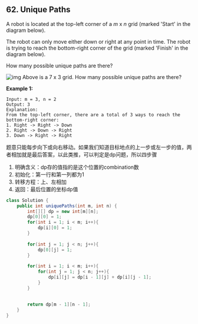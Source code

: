 ## 62. Unique Paths



A robot is located at the top-left corner of a *m* x *n* grid (marked 'Start' in the diagram below).

The robot can only move either down or right at any point in time. The robot is trying to reach the bottom-right corner of the grid (marked 'Finish' in the diagram below).

How many possible unique paths are there?

![img](https://assets.leetcode.com/uploads/2018/10/22/robot_maze.png)
Above is a 7 x 3 grid. How many possible unique paths are there?

 

**Example 1:**

```
Input: m = 3, n = 2
Output: 3
Explanation:
From the top-left corner, there are a total of 3 ways to reach the bottom-right corner:
1. Right -> Right -> Down
2. Right -> Down -> Right
3. Down -> Right -> Right
```



题意只能每步向下或向右移动。如果我们知道目标地点的上一步或左一步的值，两者相加就是最后答案，以此类推，可以判定是dp问题，所以四步骤

1. 明确含义：dp存的值指的是这个位置的combination数
2. 初始化：第一行和第一列都为1
3. 转移方程：上、左相加
4. 返回：最后位置的坐标dp值



```java
class Solution {
    public int uniquePaths(int m, int n) {
        int[][] dp = new int[m][n];
        dp[0][0] = 1;
        for(int i = 1; i < m; i++){
            dp[i][0] = 1;
        }
        
        for(int j = 1; j < n; j++){
            dp[0][j] = 1;
        }
        
        for(int i = 1; i < m; i++){
            for(int j = 1; j < n; j++){
                dp[i][j] = dp[i - 1][j] + dp[i][j - 1];
            }
        }
        
        
        return dp[m - 1][n - 1];
    }
}
```






